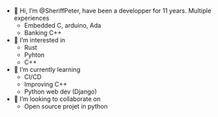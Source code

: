 - 👋 Hi, I’m @SheriffPeter, have been a developper for 11 years. Multiple experiences
    - Embedded C, arduino, Ada
    - Banking C++
- 👀 I’m interested in
    - Rust
    - Pyhton
    - C++
- 🌱 I’m currently learning
    - CI/CD
    - Improving C++
    - Python web dev (Django)
- 💞️ I’m looking to collaborate on
    - Open source projet in python


<!---
SheriffPeter/SheriffPeter is a ✨ special ✨ repository because its `README.md` (this file) appears on your GitHub profile.
You can click the Preview link to take a look at your changes.
--->
